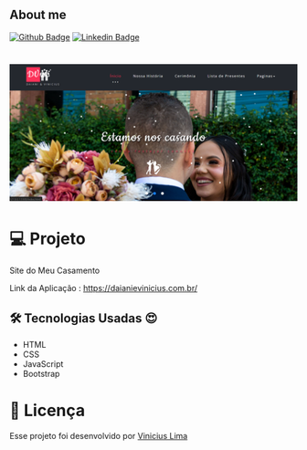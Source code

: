 ## About me

[![Github Badge](https://img.shields.io/badge/-Github-000?style=flat-square&logo=Github&logoColor=white&link=https://github.com/ViniciusLima7)](https://github.com/ViniciusLima7)
[![Linkedin Badge](https://img.shields.io/badge/-LinkedIn-blue?style=flat-square&logo=Linkedin&logoColor=white&link=https://www.linkedin.com/in/marcos-vinicius-lima/)](https://www.linkedin.com/in/marcos-vinicius-lima/)

<h1 align="center">
    <img alt="Meu Casamento" title="Projeto" src="https://github.com/ViniciusLima7/Site-Casamento/blob/master/images/capagithub.png" />
</h1>

# 💻 Projeto

Site do Meu Casamento

Link da Aplicação : https://daianievinicius.com.br/

## 🛠 Tecnologias Usadas :heart_eyes:

- HTML
- CSS
- JavaScript
- Bootstrap

# 📝 Licença

Esse projeto foi desenvolvido por [Vinicius Lima](https://www.linkedin.com/in/marcos-vinicius-lima/)